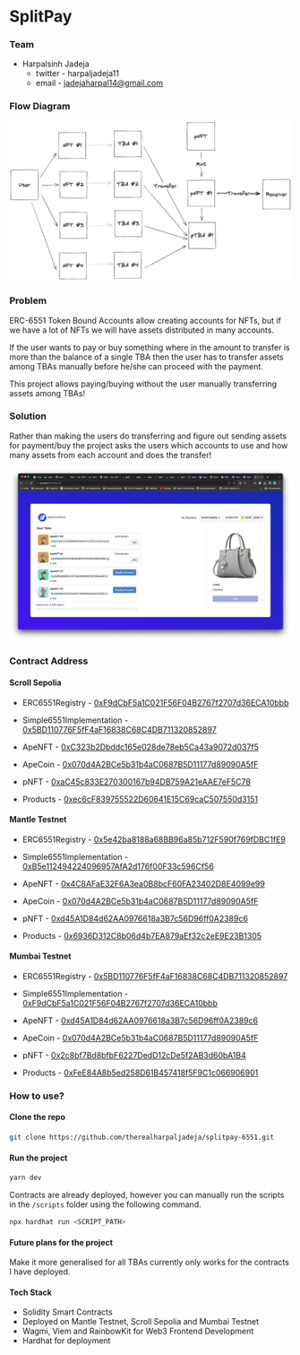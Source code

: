# SplitPay

### Team

-   Harpalsinh Jadeja
    -   twitter - harpaljadeja11
    -   email - jadejaharpal14@gmail.com

### Flow Diagram

![architecture](./public/architecture.png)

### Problem

ERC-6551 Token Bound Accounts allow creating accounts for NFTs, but if we have a lot of NFTs we will have assets distributed in many accounts.

If the user wants to pay or buy something where in the amount to transfer is more than the balance of a single TBA then the user has to transfer assets among TBAs manually before he/she can proceed with the payment.

This project allows paying/buying without the user manually transferring assets among TBAs!

### Solution

Rather than making the users do transferring and figure out sending assets for payment/buy the project asks the users which accounts to use and how many assets from each account and does the transfer!

![payment](./public/payment.png)

### Contract Address

#### Scroll Sepolia

-   ERC6551Registry - [0xF9dCbF5a1C021F56F04B2767f2707d36ECA10bbb](https://sepolia-blockscout.scroll.io/address/0xF9dCbF5a1C021F56F04B2767f2707d36ECA10bbb)

-   Simple6551Implementation - [0x5BD110776F5fF4aF16838C68C4DB711320852897](https://sepolia-blockscout.scroll.io/address/0x5BD110776F5fF4aF16838C68C4DB711320852897)

-   ApeNFT - [0xC323b2Dbddc165e028de78eb5Ca43a9072d037f5](https://sepolia-blockscout.scroll.io/address/0xC323b2Dbddc165e028de78eb5Ca43a9072d037f5)

-   ApeCoin - [0x070d4A2BCe5b31b4aC0687B5D11177d89090A5fF](https://sepolia-blockscout.scroll.io/address/0x070d4A2BCe5b31b4aC0687B5D11177d89090A5fF)

-   pNFT - [0xaC45c833E270300167b94DB759A21eAAE7eF5C78](https://sepolia-blockscout.scroll.io/address/0xaC45c833E270300167b94DB759A21eAAE7eF5C78)

-   Products - [0xec6cF839755522D60641E15C69caC507550d3151](https://sepolia-blockscout.scroll.io/address/0xec6cF839755522D60641E15C69caC507550d3151)

#### Mantle Testnet

-   ERC6551Registry - [0x5e42ba8188a68BB96a85b712F590f769fDBC1fE9](https://explorer.testnet.mantle.xyz/address/0x5e42ba8188a68BB96a85b712F590f769fDBC1fE9)

-   Simple6551Implementation - [0xB5e112494224096957AfA2d176f00F33c596Cf56](https://explorer.testnet.mantle.xyz/address/0xB5e112494224096957AfA2d176f00F33c596Cf56)

-   ApeNFT - [0x4C8AFaE32F6A3ea0B8bcF60FA23402D8E4099e99](https://explorer.testnet.mantle.xyz/address/0x4C8AFaE32F6A3ea0B8bcF60FA23402D8E4099e99)

-   ApeCoin - [0x070d4A2BCe5b31b4aC0687B5D11177d89090A5fF](https://explorer.testnet.mantle.xyz/address/0x070d4A2BCe5b31b4aC0687B5D11177d89090A5fF)

-   pNFT - [0xd45A1D84d62AA0976618a3B7c56D96ff0A2389c6](https://explorer.testnet.mantle.xyz/address/0xd45A1D84d62AA0976618a3B7c56D96ff0A2389c6)

-   Products - [0x6936D312C8b06d4b7EA879aEf32c2eE9E23B1305](https://explorer.testnet.mantle.xyz/address/0x6936D312C8b06d4b7EA879aEf32c2eE9E23B1305)

#### Mumbai Testnet

-   ERC6551Registry - [0x5BD110776F5fF4aF16838C68C4DB711320852897](https://mumbai.polygonscan.com/address/0x5BD110776F5fF4aF16838C68C4DB711320852897)

-   Simple6551Implementation - [0xF9dCbF5a1C021F56F04B2767f2707d36ECA10bbb](https://mumbai.polygonscan.com/address/0xF9dCbF5a1C021F56F04B2767f2707d36ECA10bbb)

-   ApeNFT - [0xd45A1D84d62AA0976618a3B7c56D96ff0A2389c6](https://mumbai.polygonscan.com/address/0xd45A1D84d62AA0976618a3B7c56D96ff0A2389c6)

-   ApeCoin - [0x070d4A2BCe5b31b4aC0687B5D11177d89090A5fF](https://mumbai.polygonscan.com/address/0x070d4A2BCe5b31b4aC0687B5D11177d89090A5fF)

-   pNFT - [0x2c8bf7Bd8bfbF6227DedD12cDe5f2AB3d60bA1B4](https://mumbai.polygonscan.com/address/0x2c8bf7Bd8bfbF6227DedD12cDe5f2AB3d60bA1B4)

-   Products - [0xFeE84A8b5ed258D61B457418f5F9C1c066906901](https://mumbai.polygonscan.com/address/0xFeE84A8b5ed258D61B457418f5F9C1c066906901)

### How to use?

#### Clone the repo

```bash
git clone https://github.com/therealharpaljadeja/splitpay-6551.git
```

#### Run the project

```bash
yarn dev
```

Contracts are already deployed, however you can manually run the scripts in the `/scripts` folder using the following command.

```bash
npx hardhat run <SCRIPT_PATH>
```

#### Future plans for the project

Make it more generalised for all TBAs currently only works for the contracts I have deployed.

#### Tech Stack

-   Solidity Smart Contracts
-   Deployed on Mantle Testnet, Scroll Sepolia and Mumbai Testnet
-   Wagmi, Viem and RainbowKit for Web3 Frontend Development
-   Hardhat for deployment

